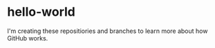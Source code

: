 # hello-world
<p>I'm creating these repositiories and branches to learn more about how GitHub works.</p>
